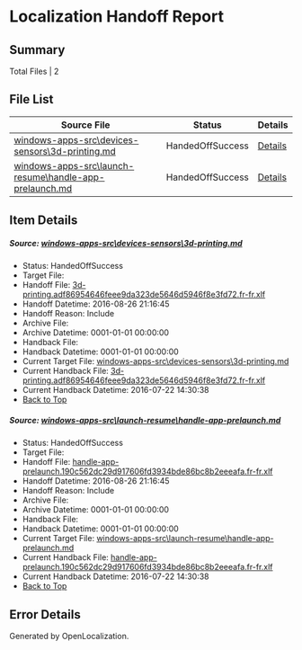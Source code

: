 # <a name='report-top'></a> Localization Handoff Report

## Summary
 Total Files | 2

## File List
 Source File | Status | Details 
 ----------- | ------ | ------- 
 [windows-apps-src\devices-sensors\3d-printing.md](https://github.com/Microsoft/windows-apps/blob/40e0c4a796e58dfa5503f43f21b7bc5feff785d8/windows-apps-src/devices-sensors/3d-printing.md) | HandedOffSuccess | [Details](#adf247b4b2ed13f8c6fb112b0f929d5ed9a3657f3316)
 [windows-apps-src\launch-resume\handle-app-prelaunch.md](https://github.com/Microsoft/windows-apps/blob/ea9aa37e15dbb6c977b0c0be4f91f77f3879e622/windows-apps-src/launch-resume/handle-app-prelaunch.md) | HandedOffSuccess | [Details](#cf7cb9f81207f4f25eb8e78283079df27f83d7dc4373)

## Item Details
##### <a name='adf247b4b2ed13f8c6fb112b0f929d5ed9a3657f3316'></a> Source: [windows-apps-src\devices-sensors\3d-printing.md](https://github.com/Microsoft/windows-apps/blob/40e0c4a796e58dfa5503f43f21b7bc5feff785d8/windows-apps-src/devices-sensors/3d-printing.md)
* Status: HandedOffSuccess
* Target File: 
* Handoff File: [3d-printing.adf86954646feee9da323de5646d5946f8e3fd72.fr-fr.xlf](https://github.com/Microsoft/WDG.handoff/blob/f7e0e5ea1beceb0f4205ab48878035fb9fc4ce74/ol-handoff/Microsoft/windows-apps.fr-fr/master/3d-printing.adf86954646feee9da323de5646d5946f8e3fd72.fr-fr.xlf)
* Handoff Datetime: 2016-08-26 21:16:45
* Handoff Reason: Include
* Archive File: 
* Archive Datetime: 0001-01-01 00:00:00
* Handback File: 
* Handback Datetime: 0001-01-01 00:00:00
* Current Target File: [windows-apps-src\devices-sensors\3d-printing.md](https://github.com/Microsoft/windows-apps.fr-fr/blob/402eb0dc49711783fdbd768a93aa5456388b34d9/windows-apps-src/devices-sensors/3d-printing.md)
* Current Handback File: [3d-printing.adf86954646feee9da323de5646d5946f8e3fd72.fr-fr.xlf](https://github.com/Microsoft/WDG.handback/blob/e8019a4155f189676550d9d336a37921a9040b0d/ol-handback/Microsoft/windows-apps.fr-fr/master/3d-printing.adf86954646feee9da323de5646d5946f8e3fd72.fr-fr.xlf)
* Current Handback Datetime: 2016-07-22 14:30:38
* [Back to Top](#report-top)

##### <a name='cf7cb9f81207f4f25eb8e78283079df27f83d7dc4373'></a> Source: [windows-apps-src\launch-resume\handle-app-prelaunch.md](https://github.com/Microsoft/windows-apps/blob/ea9aa37e15dbb6c977b0c0be4f91f77f3879e622/windows-apps-src/launch-resume/handle-app-prelaunch.md)
* Status: HandedOffSuccess
* Target File: 
* Handoff File: [handle-app-prelaunch.190c562dc29d917606fd3934bde86bc8b2eeeafa.fr-fr.xlf](https://github.com/Microsoft/WDG.handoff/blob/f7e0e5ea1beceb0f4205ab48878035fb9fc4ce74/ol-handoff/Microsoft/windows-apps.fr-fr/master/handle-app-prelaunch.190c562dc29d917606fd3934bde86bc8b2eeeafa.fr-fr.xlf)
* Handoff Datetime: 2016-08-26 21:16:45
* Handoff Reason: Include
* Archive File: 
* Archive Datetime: 0001-01-01 00:00:00
* Handback File: 
* Handback Datetime: 0001-01-01 00:00:00
* Current Target File: [windows-apps-src\launch-resume\handle-app-prelaunch.md](https://github.com/Microsoft/windows-apps.fr-fr/blob/402eb0dc49711783fdbd768a93aa5456388b34d9/windows-apps-src/launch-resume/handle-app-prelaunch.md)
* Current Handback File: [handle-app-prelaunch.190c562dc29d917606fd3934bde86bc8b2eeeafa.fr-fr.xlf](https://github.com/Microsoft/WDG.handback/blob/e8019a4155f189676550d9d336a37921a9040b0d/ol-handback/Microsoft/windows-apps.fr-fr/master/handle-app-prelaunch.190c562dc29d917606fd3934bde86bc8b2eeeafa.fr-fr.xlf)
* Current Handback Datetime: 2016-07-22 14:30:38
* [Back to Top](#report-top)


## Error Details

Generated by OpenLocalization.
